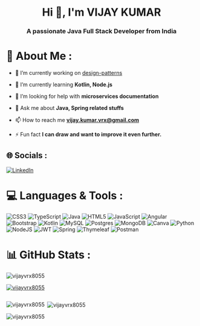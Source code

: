 <h1 align="center">Hi 👋, I'm VIJAY KUMAR</h1>

<h3 align="center">A passionate Java Full Stack Developer from India</h3>


# 💫 About Me :
<p>
 
- 🔭 I’m currently working on [design-patterns](https://github.com/vijayvrx8055/design-patterns)

- 🌱 I’m currently learning **Kotlin, Node.js**

- 🤔 I’m looking for help with **microservices documentation**

- 💬 Ask me about **Java, Spring related stuffs**

- 📫 How to reach me **vijay.kumar.vrx@gmail.com**

- ⚡ Fun fact **I can draw and want to improve it even further.**
</p>

## 🌐 Socials :
[![LinkedIn](https://img.shields.io/badge/LinkedIn-%230077B5.svg?logo=linkedin&logoColor=white)](https://linkedin.com/in/https://www.linkedin.com/in/vijay-kumar-51487a292/) 

# 💻 Languages & Tools :
![CSS3](https://img.shields.io/badge/css3-%231572B6.svg?style=for-the-badge&logo=css3&logoColor=white) ![TypeScript](https://img.shields.io/badge/typescript-%23007ACC.svg?style=for-the-badge&logo=typescript&logoColor=white) ![Java](https://img.shields.io/badge/java-%23ED8B00.svg?style=for-the-badge&logo=java&logoColor=white) ![HTML5](https://img.shields.io/badge/html5-%23E34F26.svg?style=for-the-badge&logo=html5&logoColor=white) ![JavaScript](https://img.shields.io/badge/javascript-%23323330.svg?style=for-the-badge&logo=javascript&logoColor=%23F7DF1E) ![Angular](https://img.shields.io/badge/angular-%23DD0031.svg?style=for-the-badge&logo=angular&logoColor=white) ![Bootstrap](https://img.shields.io/badge/bootstrap-%23563D7C.svg?style=for-the-badge&logo=bootstrap&logoColor=white) ![Kotlin](https://img.shields.io/badge/kotlin-%230095D5.svg?style=for-the-badge&logo=kotlin&logoColor=white) ![MySQL](https://img.shields.io/badge/mysql-%2300f.svg?style=for-the-badge&logo=mysql&logoColor=white) ![Postgres](https://img.shields.io/badge/postgres-%23316192.svg?style=for-the-badge&logo=postgresql&logoColor=white) ![MongoDB](https://img.shields.io/badge/MongoDB-%234ea94b.svg?style=for-the-badge&logo=mongodb&logoColor=white) ![Canva](https://img.shields.io/badge/Canva-%2300C4CC.svg?style=for-the-badge&logo=Canva&logoColor=white) ![Python](https://img.shields.io/badge/python-3670A0?style=for-the-badge&logo=python&logoColor=ffdd54) ![NodeJS](https://img.shields.io/badge/node.js-6DA55F?style=for-the-badge&logo=node.js&logoColor=white) ![JWT](https://img.shields.io/badge/JWT-black?style=for-the-badge&logo=JSON%20web%20tokens) ![Spring](https://img.shields.io/badge/spring-%236DB33F.svg?style=for-the-badge&logo=spring&logoColor=white) ![Thymeleaf](https://img.shields.io/badge/Thymeleaf-%23005C0F.svg?style=for-the-badge&logo=Thymeleaf&logoColor=white) ![Postman](https://img.shields.io/badge/Postman-FF6C37?style=for-the-badge&logo=postman&logoColor=white)

# 📊 GitHub Stats :
<p align="left"> <img src="https://komarev.com/ghpvc/?username=vijayvrx8055&label=Profile%20views&color=0e75b6&style=flat" alt="vijayvrx8055" /> </p>

<p align="left"> <a href="https://github.com/ryo-ma/github-profile-trophy"><img src="https://github-profile-trophy.vercel.app/?username=vijayvrx8055" alt="vijayvrx8055" /></a> </p>

<p align="left"> <a href="https://twitter.com/" target="blank"><img src="https://img.shields.io/twitter/follow/?logo=twitter&style=for-the-badge" alt="" /></a> </p>

<p><img align="left" src="https://github-readme-stats.vercel.app/api/top-langs?username=vijayvrx8055&show_icons=true&locale=en&layout=compact" alt="vijayvrx8055" /></p>

<p>&nbsp;<img align="center" src="https://github-readme-stats.vercel.app/api?username=vijayvrx8055&show_icons=true&locale=en" alt="vijayvrx8055" /></p>

<p><img align="center" src="https://github-readme-streak-stats.herokuapp.com/?user=vijayvrx8055&" alt="vijayvrx8055" /></p>

